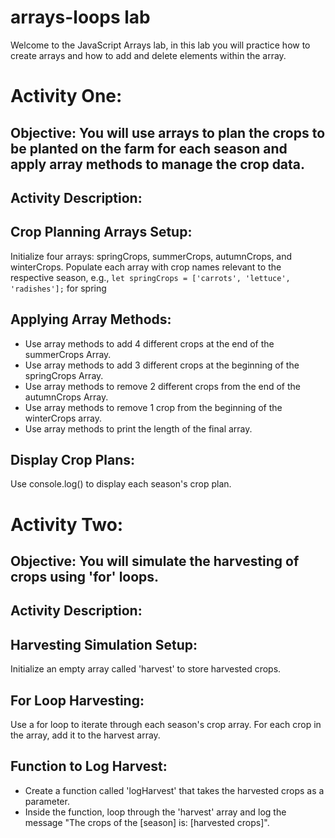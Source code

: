 # arrays-loops lab

Welcome to the JavaScript Arrays lab, in this lab you will practice how to create arrays and how to add and delete elements within the array.

# Activity One:

## Objective: You will use arrays to plan the crops to be planted on the farm for each season and apply array methods to manage the crop data.

## Activity Description:

## Crop Planning Arrays Setup:
Initialize four arrays: springCrops, summerCrops, autumnCrops, and winterCrops.
Populate each array with crop names relevant to the respective season, e.g., ```let springCrops = ['carrots', 'lettuce', 'radishes'];``` for spring


## Applying Array Methods:
- Use array methods to add 4 different crops at the end of the summerCrops Array.
- Use array methods to add 3 different crops at the beginning of the springCrops Array.
- Use array methods to remove 2 different crops from the end of the autumnCrops Array.
- Use array methods to remove 1 crop from the beginning of the winterCrops array.
- Use array methods to print the length of the final array.

## Display Crop Plans:
Use console.log() to display each season's crop plan.



# Activity Two:

## Objective: You will simulate the harvesting of crops using 'for' loops.

## Activity Description:

## Harvesting Simulation Setup:
Initialize an empty array called 'harvest' to store harvested crops.

## For Loop Harvesting:
Use a for loop to iterate through each season's crop array.
For each crop in the array, add it to the harvest array.

## Function to Log Harvest:
- Create a function called 'logHarvest' that takes the harvested crops as a parameter.
- Inside the function, loop through the 'harvest' array and log the message "The crops of the [season] is: [harvested crops]".
